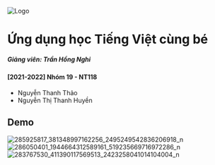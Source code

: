 ![Logo](https://portal.uit.edu.vn/Styles/profi/images/logo186x150.png)

# Ứng dụng học Tiếng Việt cùng bé

##### Giảng viên: Trần Hồng Nghi
#### [2021-2022] Nhóm 19 - NT118
- Nguyễn Thanh Thảo
- Nguyễn Thị Thanh Huyền

## Demo
![285925817_381348997162256_2495249542836206918_n](https://user-images.githubusercontent.com/97234913/172981913-9e433588-81d4-4213-a91e-a4d002e44246.png) 
![286050401_1944664312589161_519235669716972286_n](https://user-images.githubusercontent.com/97234913/172981973-e0171a26-50ac-46e8-a255-bb794c3b44a0.png)
![283767530_411390117569513_2423258041014104004_n](https://user-images.githubusercontent.com/97234913/172982031-db6f8e4c-517e-4e42-8bb0-692f172d233b.png)

